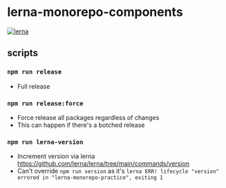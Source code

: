 # lerna-monorepo-components

[![lerna](https://img.shields.io/badge/maintained%20with-lerna-cc00ff.svg)](https://lerna.js.org/)

## scripts 

### `npm run release`

- Full release

### `npm run release:force`

- Force release all packages regardless of changes
- This can happen if there's a botched release
### `npm run lerna-version`

- Increment version via lerna https://github.com/lerna/lerna/tree/main/commands/version
- Can't override `npm run version` as it's `lerna ERR! lifecycle "version" errored in "lerna-monorepo-practice", exiting 1`
